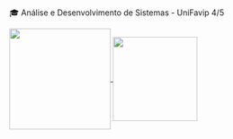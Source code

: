  🎓 Análise e Desenvolvimento de Sistemas - UniFavip 4/5
 
 
 <a href="https://github.com/AndressCS">
  <img height=180 align="center" src="https://github-readme-stats.vercel.app/api?username=AndressCS&theme=aura" />
</a>
<a href="https://github.com/anuraghazra/convoychat">
  <img height=150 align="center" src="https://github-readme-stats.vercel.app/api/top-langs?username=AndressCS&layout=compact&theme=aura&langs_count=8&card_width=320" />
</a>
